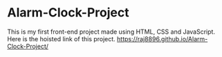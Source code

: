 # Alarm-Clock-Project
This is my first front-end project made using HTML, CSS and JavaScript.
Here is the hoisted link of this project.
https://raj8896.github.io/Alarm-Clock-Project/
